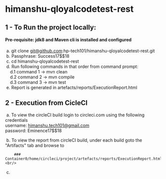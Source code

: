 # himanshu-qloyalcodetest-rest
## 1 - To Run the project locally: <br/>

#### Pre-requisite: jdk8 and Maven cli is installed and configured <br/>

&nbsp;a. git clone git@github.com:hp-tech101/himanshu-qloyalcodetest-rest.git <br/>
&nbsp;b. Passphrase: Success17$$18 <br/>
&nbsp;c. cd himanshu-qloyalcodetest-rest <br/>
&nbsp;d. Run following commands in that order from command prompt: <br/>
&nbsp;&nbsp;&nbsp;&nbsp;d.1 command 1 -> mvn clean <br/>
&nbsp;&nbsp;&nbsp;&nbsp;d.2 command 2 -> mvn compile <br/>
&nbsp;&nbsp;&nbsp;&nbsp;d.3 command 3 -> mvn test <br/>
&nbsp;e. Report is generated in artefacts/reports/ExecutionReport.html <br/>

## 2 - Execution from CicleCI <br/>

&nbsp;a. To view the circleCI build login to circleci.com using the following credentials <br/>
            username: himanshu.tech101@gmail.com <br/>
            password: Eminence17$$18 <br/>
            
&nbsp;b. To view the report from circleCI build, under each build goto the "Artifacts" tab and browse to <br/>

        ### Container0/home/circleci/project/artefacts/reports/ExecutionReport.html  <br/>
&nbsp;c. 
        
